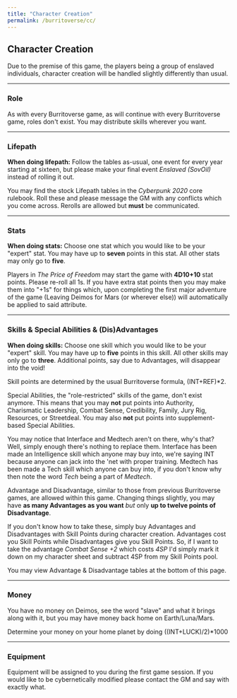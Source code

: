 ```yaml
---
title: "Character Creation"
permalink: /burritoverse/cc/
---
```


## Character Creation

Due to the premise of this game, the players being a group of enslaved individuals, character creation will be handled slightly differently than usual.

---

### Role

As with every Burritoverse game, as will continue with every Burritoverse game, roles don't exist. You may distribute skills wherever you want.

---

### Lifepath

**When doing lifepath:** Follow the tables as-usual, one event for every year starting at sixteen, but please make your final event *Enslaved (SovOil)* instead of rolling it out.

You may find the stock Lifepath tables in the *Cyberpunk 2020* core rulebook. Roll these and please message the GM with any conflicts which you come across. Rerolls are allowed but **must** be communicated.

---

### Stats


**When doing stats:** Choose one stat which you would like to be your "expert" stat. You may have up to **seven** points in this stat. All other stats may only go to **five**.

Players in *The Price of Freedom* may start the game with **4D10+10** stat points. Please re-roll all 1s. If you have extra stat points then you may make them into "+1s" for things which, upon completing the first major adventure of the game (Leaving Deimos for Mars (or wherever else)) will automatically be applied to said attribute.

---

### Skills & Special Abilities & (Dis)Advantages

**When doing skills:** Choose one skill which you would like to be your "expert" skill. You may have up to **five** points in this skill. All other skills may only go to **three**. Additional points, say due to Advantages, will disappear into the void!

Skill points are determined by the usual Burritoverse formula, (INT+REF)*2.

Special Abilities, the "role-restricted" skills of the game, don't exist anymore. This means that you may **not** put points into Authority, Charismatic Leadership, Combat Sense, Credibility, Family, Jury Rig, Resources, or Streetdeal. You may also **not** put points into supplement-based Special Abilities.

You may notice that Interface and Medtech aren't on there, why's that? Well, simply enough there's nothing to replace them.  Interface has been made an Intelligence skill which anyone may buy into, we're saying INT because anyone can jack into the 'net with proper training. Medtech has been made a Tech skill which anyone can buy into, if you don't know why then note the word *Tech* being a part of *Medtech*.

Advantage and Disadvantage, similar to those from previous Burritoverse games, are allowed within this game. Changing things slightly, you may have **as many Advantages as you want** *but* only **up to twelve points of Disadvantage**. 

If you don't know how to take these, simply buy Advantages and Disadvantages with Skill Points during character creation. Advantages cost you Skill Points while Disadvantages give you Skill Points. So, if I want to take the advantage *Combat Sense +2* which costs *4SP* I'd simply mark it down on my character sheet and subtract 4SP from my Skill Points pool.

You may view Advantage & Disadvantage tables at the bottom of this page.

---

### Money

You have no money on Deimos, see the word "slave" and what it brings along with it, but you may have money back home on Earth/Luna/Mars. 

Determine your money on your home planet by doing ((INT+LUCK)/2)*1000

---

### Equipment

Equipment will be assigned to you during the first game session. If you would like to be cybernetically modified please contact the GM and say with exactly what.
